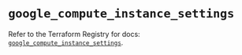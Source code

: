 # `google_compute_instance_settings`

Refer to the Terraform Registry for docs: [`google_compute_instance_settings`](https://registry.terraform.io/providers/hashicorp/google/6.28.0/docs/resources/compute_instance_settings).
